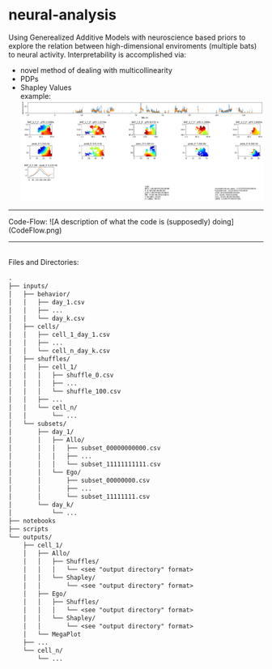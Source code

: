# neural-analysis

Using Generealized Additive Models with neuroscience based priors to explore the relation between high-dimensional enviroments (multiple bats) to neural activity.
Interpretability is accomplished via:
- novel method of dealing with multicollinearity
- PDPs
- Shapley Values
<br> example: ![An example of PDPs](72_AlloModel_11111111111_0.png)
<hr> Code-Flow: ![A description of what the code is (supposedly) doing](CodeFlow.png)
<hr> <br>
Files and Directories:

```
.
├── inputs/
│   ├── behavior/
│   │   ├── day_1.csv
│   │   ├── ...
│   │   └── day_k.csv
│   ├── cells/
│   │   ├── cell_1_day_1.csv
│   │   ├── ...
│   │   └── cell_n_day_k.csv
│   ├── shuffles/
│   │   ├── cell_1/
│   │   │   ├── shuffle_0.csv
│   │   │   ├── ...
│   │   │   └── shuffle_100.csv
│   │   ├── ...
│   │   └── cell_n/
│   │       └── ...
│   └── subsets/
│       ├── day_1/
│       │   ├── Allo/
│       │   │   ├── subset_00000000000.csv
│       │   │   ├── ...
│       │   │   └── subset_11111111111.csv
│       │   └── Ego/
│       │       ├── subset_00000000.csv
│       │       ├── ...
│       │       └── subset_11111111.csv
│       └── day_k/
│           └── ...
├── notebooks
├── scripts
└── outputs/
    ├── cell_1/
    │   ├── Allo/
    │   │   ├── Shuffles/
    │   │   │   └── <see "output directory" format>
    │   │   └── Shapley/
    │   │       └── <see "output directory" format>
    │   ├── Ego/
    │   │   ├── Shuffles/
    │   │   │   └── <see "output directory" format>
    │   │   └── Shapley/
    │   │       └── <see "output directory" format>
    │   └── MegaPlot
    ├── ...
    └── cell_n/
        └── ...
```

<!--
inputs
  behavior
    day_1.csv
    ...
    day_k.csv
  cells
    cell_1_day_1.csv
    ...
    cell_n_day_k.csv
  shuffles
    cell_1
      shuffle_0.csv
      ...
      shuffle_100.csv
    ...
    cell_n
      ...
  subsets
    day_1
      Allo
        subset_00000000000.csv
        ...
        subset_11111111111.csv
      Ego
        subset_00000000.csv
        ...
        subset_11111111.csv
    day_k
      ...
notebooks
scripts
outputs
  cell_1
    Allo
      Shuffles
        <see "output directory" format>
      Shapley
        <see "output directory" format>
    Ego
      Shuffles
        <see "output directory" format>
      Shapley
        <see "output directory" format>
    MegaPlot
  ...
  cell_n
    ...
-->